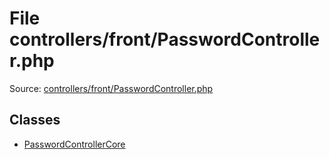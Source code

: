 File controllers/front/PasswordController.php
=========

Source: [controllers/front/PasswordController.php](https://github.com/PrestaShop/PrestaShop/blob/1.5.5.0/controllers/front/PasswordController.php)


Classes
-------

* [PasswordControllerCore](class.PasswordControllerCore.md)

